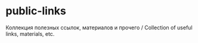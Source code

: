 # public-links
Коллекция полезных ссылок, материалов и прочего / Collection of useful links, materials, etc.
